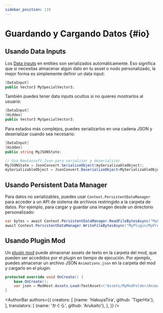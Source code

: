 ```yaml
---
sidebar_position: 110
---
```


# Guardando y Cargando Datos {#io}

## Usando Data Inputs

Los [Data inputs](ports-and-triggers#data-inputs) en entities son serializados automáticamente. Eso significa que si necesitas almacenar algún dato en tu asset o nodo personalizado, la mejor forma es simplemente definir un data input:

```csharp
[DataInput]
public Vector3 MySpecialVector3;
```

También puedes tener data inputs ocultos si no quieres mostrarlos al usuario:

```csharp
[DataInput]
[Hidden]
public Vector3 MySpecialVector3;
```

Para estados más complejos, puedes serializarlos en una cadena JSON y deserializar cuando sea necesario:

```csharp
[DataInput]
[Hidden]
public string MyJSONState;

// Usa Newtonsoft.Json para serializar y deserializar
MyJSONState = JsonConvert.SerializeObject(mySerializableObject);
mySerializableObject = JsonConvert.DeserializeObject<MySerializableObject>(MyJSONState);
```

## Usando Persistent Data Manager

Para datos no serializables, puedes usar `Context.PersistentDataManager` para acceder a un API de sistema de archivos restringido a la carpeta de datos. Por ejemplo, para cargar y guardar una imagen desde un directorio personalizado:

```csharp
var bytes = await Context.PersistentDataManager.ReadFileBytesAsync("MyPlugin/MyProfileImage.png");
await Context.PersistentDataManager.WriteFileBytesAsync("MyPlugin/MyProfileImage.png", bytes);
```

## Usando Plugin Mod

Un [plugin mod](../plugin-mod) puede almacenar assets de texto en la carpeta del mod, que pueden ser accedidos por el plugin en tiempo de ejecución. Por ejemplo, puedes almacenar un archivo JSON `Animations.json` en la carpeta del mod y cargarlo en el plugin:

```csharp
protected override void OnCreate() {
    base.OnCreate();
    var json = ModHost.Assets.Load<TextAsset>("Assets/MyModFolder/Animations.json"); // Cambia la ruta para coincidir con la estructura de carpetas de tu mod
}
```

<AuthorBar authors={{
creators: [
{name: 'HakuyaTira', github: 'TigerHix'},
],
translators: [
{name: 'かぐら', github: 'Arukaito'},
],
}} />
